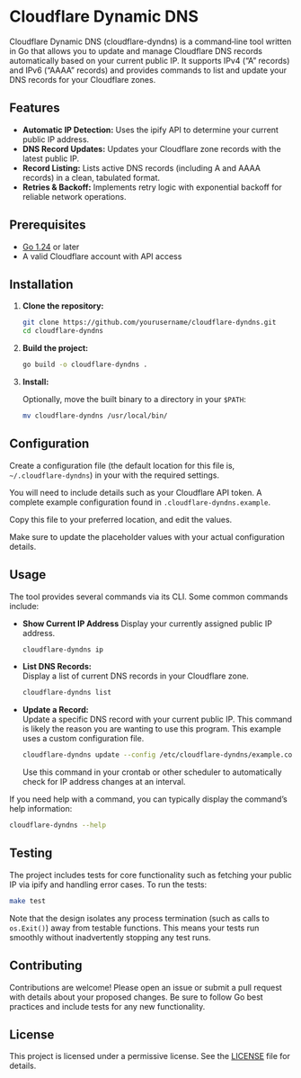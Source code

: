 # Cloudflare Dynamic DNS

Cloudflare Dynamic DNS (cloudflare-dyndns) is a command‑line tool written in Go that allows you to update and manage Cloudflare DNS records automatically based on your current public IP. It supports IPv4 (“A” records) and IPv6 (“AAAA” records) and provides commands to list and update your DNS records for your Cloudflare zones.

## Features

- **Automatic IP Detection:** Uses the ipify API to determine your current public IP address.
- **DNS Record Updates:** Updates your Cloudflare zone records with the latest public IP.
- **Record Listing:** Lists active DNS records (including A and AAAA records) in a clean, tabulated format.
- **Retries & Backoff:** Implements retry logic with exponential backoff for reliable network operations.

## Prerequisites

- [Go 1.24](https://golang.org/dl/) or later
- A valid Cloudflare account with API access

## Installation

1. **Clone the repository:**

   ```bash
   git clone https://github.com/yourusername/cloudflare-dyndns.git
   cd cloudflare-dyndns
   ```

2. **Build the project:**

   ```bash
   go build -o cloudflare-dyndns .
   ```

3. **Install:**

   Optionally, move the built binary to a directory in your `$PATH`:

   ```bash
   mv cloudflare-dyndns /usr/local/bin/
   ```

## Configuration

Create a configuration file (the default location for this file is, `~/.cloudflare-dyndns`) in your with the required settings. 

You will need to include details such as your Cloudflare API token. A complete example configuration found in `.cloudflare-dyndns.example`.  

Copy this file to your preferred location, and edit the values.

Make sure to update the placeholder values with your actual configuration details.

## Usage

The tool provides several commands via its CLI. Some common commands include:

- **Show Current IP Address**
  Display your currently assigned public IP address.
  
  ```bash
  cloudflare-dyndns ip
  ```

- **List DNS Records:**  
  Display a list of current DNS records in your Cloudflare zone.

  ```bash
  cloudflare-dyndns list
  ```

- **Update a Record:**  
  Update a specific DNS record with your current public IP. This command is likely the reason you are wanting to use this program. This example uses a custom configuration file. 

  ```bash
  cloudflare-dyndns update --config /etc/cloudflare-dyndns/example.com.config
  ```
  
  Use this command in your crontab or other scheduler to automatically check for IP address changes at an interval.

If you need help with a command, you can typically display the command’s help information:

```bash
cloudflare-dyndns --help
```

## Testing

The project includes tests for core functionality such as fetching your public IP via ipify and handling error cases. To run the tests:

```bash
make test
```

Note that the design isolates any process termination (such as calls to `os.Exit()`) away from testable functions. This means your tests run smoothly without inadvertently stopping any test runs.

## Contributing

Contributions are welcome! Please open an issue or submit a pull request with details about your proposed changes. Be sure to follow Go best practices and include tests for any new functionality.

## License

This project is licensed under a permissive license. See the [LICENSE](LICENSE) file for details.